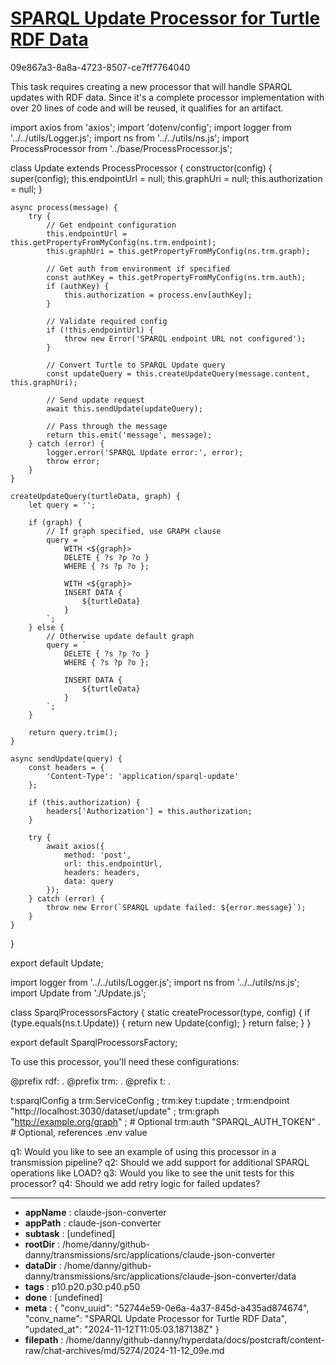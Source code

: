 # [SPARQL Update Processor for Turtle RDF Data](https://claude.ai/chat/52744e59-0e6a-4a37-845d-a435ad874674)

09e867a3-8a8a-4723-8507-ce7ff7764040

 <antThinking>This task requires creating a new processor that will handle SPARQL updates with RDF data. Since it's a complete processor implementation with over 20 lines of code and will be reused, it qualifies for an artifact.</antThinking>

<antArtifact identifier="sparql-update-processor" type="application/vnd.ant.code" language="javascript" title="SPARQL Update Processor">
import axios from 'axios';
import 'dotenv/config';
import logger from '../../utils/Logger.js';
import ns from '../../utils/ns.js';
import ProcessProcessor from '../base/ProcessProcessor.js';

class Update extends ProcessProcessor {
    constructor(config) {
        super(config);
        this.endpointUrl = null;
        this.graphUri = null;
        this.authorization = null;
    }

    async process(message) {
        try {
            // Get endpoint configuration
            this.endpointUrl = this.getPropertyFromMyConfig(ns.trm.endpoint);
            this.graphUri = this.getPropertyFromMyConfig(ns.trm.graph);
            
            // Get auth from environment if specified
            const authKey = this.getPropertyFromMyConfig(ns.trm.auth);
            if (authKey) {
                this.authorization = process.env[authKey];
            }

            // Validate required config
            if (!this.endpointUrl) {
                throw new Error('SPARQL endpoint URL not configured');
            }

            // Convert Turtle to SPARQL Update query
            const updateQuery = this.createUpdateQuery(message.content, this.graphUri);

            // Send update request
            await this.sendUpdate(updateQuery);

            // Pass through the message
            return this.emit('message', message);
        } catch (error) {
            logger.error('SPARQL Update error:', error);
            throw error;
        }
    }

    createUpdateQuery(turtleData, graph) {
        let query = '';
        
        if (graph) {
            // If graph specified, use GRAPH clause
            query = `
                WITH <${graph}>
                DELETE { ?s ?p ?o }
                WHERE { ?s ?p ?o };
                
                WITH <${graph}>
                INSERT DATA {
                    ${turtleData}
                }
            `;
        } else {
            // Otherwise update default graph
            query = `
                DELETE { ?s ?p ?o }
                WHERE { ?s ?p ?o };
                
                INSERT DATA {
                    ${turtleData}
                }
            `;
        }
        
        return query.trim();
    }

    async sendUpdate(query) {
        const headers = {
            'Content-Type': 'application/sparql-update'
        };

        if (this.authorization) {
            headers['Authorization'] = this.authorization;
        }

        try {
            await axios({
                method: 'post',
                url: this.endpointUrl,
                headers: headers,
                data: query
            });
        } catch (error) {
            throw new Error(`SPARQL update failed: ${error.message}`);
        }
    }
}

export default Update;
</antArtifact>

<antArtifact identifier="sparql-processors-factory" type="application/vnd.ant.code" language="javascript" title="SPARQL Processors Factory">
import logger from '../../utils/Logger.js';
import ns from '../../utils/ns.js';
import Update from './Update.js';

class SparqlProcessorsFactory {
    static createProcessor(type, config) {
        if (type.equals(ns.t.Update)) {
            return new Update(config);
        }
        return false;
    }
}

export default SparqlProcessorsFactory;
</antArtifact>

To use this processor, you'll need these configurations:

<antArtifact identifier="processor-config-example" type="application/vnd.ant.code" language="turtle" title="Example processors-config.ttl">
@prefix rdf: <http://www.w3.org/1999/02/22-rdf-syntax-ns#> .
@prefix trm: <http://purl.org/stuff/transmission/> .
@prefix t: <http://hyperdata.it/transmissions/> .

t:sparqlConfig a trm:ServiceConfig ;
    trm:key t:update ;
    trm:endpoint "http://localhost:3030/dataset/update" ;
    trm:graph "http://example.org/graph" ;  # Optional
    trm:auth "SPARQL_AUTH_TOKEN" .          # Optional, references .env value
</antArtifact>

q1: Would you like to see an example of using this processor in a transmission pipeline?
q2: Should we add support for additional SPARQL operations like LOAD?
q3: Would you like to see the unit tests for this processor?
q4: Should we add retry logic for failed updates?

---

* **appName** : claude-json-converter
* **appPath** : claude-json-converter
* **subtask** : [undefined]
* **rootDir** : /home/danny/github-danny/transmissions/src/applications/claude-json-converter
* **dataDir** : /home/danny/github-danny/transmissions/src/applications/claude-json-converter/data
* **tags** : p10.p20.p30.p40.p50
* **done** : [undefined]
* **meta** : {
  "conv_uuid": "52744e59-0e6a-4a37-845d-a435ad874674",
  "conv_name": "SPARQL Update Processor for Turtle RDF Data",
  "updated_at": "2024-11-12T11:05:03.187138Z"
}
* **filepath** : /home/danny/github-danny/hyperdata/docs/postcraft/content-raw/chat-archives/md/5274/2024-11-12_09e.md